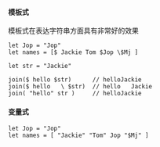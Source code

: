 #### 模板式
模板式在表达字符串方面具有非常好的效果

```
let Jop = "Jop"
let names = [$ Jackie Tom $Jop \$Mj ]

let str = "Jackie"

join($ hello $str)      // helloJackie
join($ hello   \ $str)  // hello   Jackie
join( "hello" str )     // helloJackie
```

#### 变量式

```
let Jop = "Jop"
let names = [ "Jackie" "Tom" Jop "$Mj" ]
```